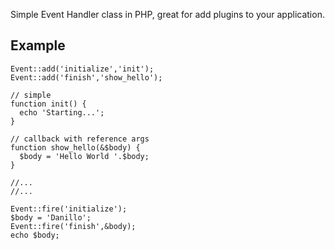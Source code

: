 Simple Event Handler class in PHP, great for add plugins to your application.

## Example

    Event::add('initialize','init');
    Event::add('finish','show_hello');
    
    // simple
    function init() {
      echo 'Starting...';
    }
    
    // callback with reference args
    function show_hello(&$body) {
      $body = 'Hello World '.$body;
    }
    
    //...
    //...
    
    Event::fire('initialize');
    $body = 'Danillo';
    Event::fire('finish',&body);
    echo $body;
    
    
    
